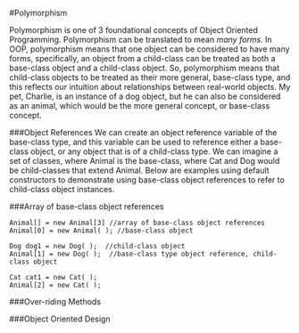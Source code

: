 #Polymorphism

Polymorphism is one of 3 foundational concepts of Object Oriented Programming.  Polymorphism can be translated to mean _many forms_.  In OOP, polymorphism means that one object can be considered to have many forms, specifically, an object from a child-class can be treated as both a base-class object and a child-class object.  So, polymorphism means that child-class objects to be treated as their more general, base-class type, and this reflects our intuition about relationships between real-world objects.  My pet, Charlie, is an instance of a dog object, but he can also be considered as an animal, which would be the more general concept, or base-class concept.  

###Object References
We can create an object reference variable of the base-class type, and this variable can be used to reference either a base-class object, or any object that is of a child-class type.  We can imagine a set of classes, where Animal is the base-class, where Cat and Dog would be child-classes that extend Animal.  Below are examples using default constructors to demonstrate  using base-class object references to refer to child-class object instances.


###Array of base-class object references
```
Animal[] = new Animal[3] //array of base-class object references
Animal[0] = new Animal( ); //base-class object

Dog dog1 = new Dog( );  //child-class object
Animal[1] = new Dog( );  //base-class type object reference, child-class object

Cat cat1 = new Cat( );
Animal[2] = new Cat( );

```

###Over-riding Methods


###Object Oriented Design 

